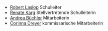 -   [Robert Laslop](https://lsg.musin.de/homepage/19-menschen/55-steckbrief-herr-laslop) Schulleiter
-   [Renate Karg](https://lsg.musin.de/homepage/19-menschen/57-steckbrief-frau-karg) Stellvertretende Schulleiterin
-   [Andrea Büchler](https://lsg.musin.de/homepage/schulfamilie/schulleitung/19-menschen/101-steckbrief-frau-buechler) Mitarbeiterin
-   [Corinna Dreyer](https://lsg.musin.de/homepage/schulfamilie/schulleitung/19-menschen/100-steckbrief-frau-dreyer) kommissarische Mitarbeiterin
